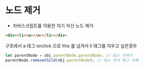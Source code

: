 # 노드 제거

- 자바스크립트를 이용한 자기 자신 노드 제거

```html
<div><li><a></a></li></div>
```

구조에서 a 태그 onclick 으로 this 를 넘겨서 li 태그를 지우고 싶은경우

```javascript
let parentNode = obj.parentNode.parentNode; // div 구하기
parentNode.removeChild(obj.parentNode); // div 자식 태그 삭제
```
